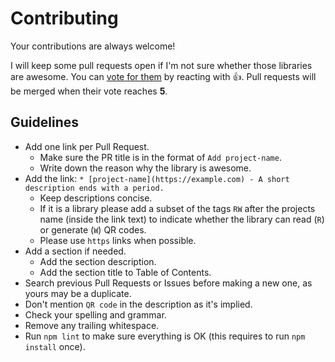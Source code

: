 # Contributing

Your contributions are always welcome!

I will keep some pull requests open if I'm not sure whether those libraries are
awesome. You can [vote for them](https://github.com/aureooms/awesome-qr-code/pulls) by reacting with :+1:. Pull requests will be merged when their vote reaches **5**.

## Guidelines

* Add one link per Pull Request.
    * Make sure the PR title is in the format of `Add project-name`.
    * Write down the reason why the library is awesome.
* Add the link: `* [project-name](https://example.com) - A short description ends with a period.`
    * Keep descriptions concise.
    * If it is a library please add a subset of the tags `RW` after the
      projects name (inside the link text) to indicate
      whether the library can read (`R`) or generate (`W`) QR codes.
    * Please use `https` links when possible.
* Add a section if needed.
    * Add the section description.
    * Add the section title to Table of Contents.
* Search previous Pull Requests or Issues before making a new one, as yours may be a duplicate.
* Don't mention `QR code` in the description as it's implied.
* Check your spelling and grammar.
* Remove any trailing whitespace.
* Run `npm lint` to make sure everything is OK (this requires to run `npm
  install` once).
